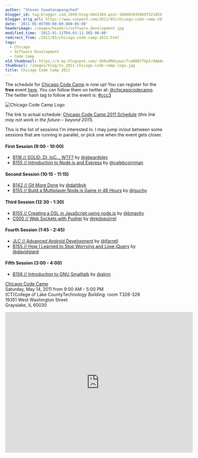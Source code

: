 ```yaml
---
author: "Steven Suwatanapongched"
blogger_id: tag:blogger.com,1999:blog-6841384.post-1806659350697521854
blogger_orig_url: https://www.sunpech.com/2011/05/chicago-code-camp-2011.html
date: '2011-05-05T09:00:00.000-05:00'
headerimage: /images/headers/software_development.jpg
modified_time: '2012-01-11T04:03:11.365-06:00'
redirect_from: /2011/05/chicago-code-camp-2011.html
tags:
  - Chicago
  - Software Development
  - Code Camp
old_thumbnail: https://4.bp.blogspot.com/-GO8zdM4suwo/TcwN0B7fOpI/AAAAAAAAnss/T1nD2L7lmJc/s800/logo-horizontal.png
thumbnail: /images/blog/tn_2011-chicago-code-camp-logo.jpg
title: Chicago Code Camp 2011
---
```


The schedule for [Chicago Code Camp](https://chicagocodecamp.com/) is now up! You can register for the **free** event [here](https://chicagocodecamp.eventbrite.com/). You can follow them on twitter at: [@chicagocodecamp](https://twitter.com/#!/chicagocodecamp). The twitter hash tag to follow at the event is: [#ccc3](https://twitter.com/#!/search?q=%23ccc3)

![Chicago Code Camp Logo](/images/blog/chicago-code-camp-logo-horizontal.png)

The link to actual schedule: [Chicago Code Camp 2011 Schedule](https://chicagocodecamp.com/schedules) (*this link may not work in the future-- beyond 2011*).

This is the list of sessions I'm interested in. I may jump in/out between some sessions that are running in parallel, or pick one when the event gets closer.

#### First Session (9:00 - 10:00)
* [B118 // SOLID, DI, IoC… WTF?](https://chicagocodecamp.com/sessions/67) by [@sbeardsley](https://twitter.com/sbeardsley)
* [B155 // Introduction to Node.js and Express](https://chicagocodecamp.com/sessions/37) by [@calebcornman](https://twitter.com/#!/calebcornman)
  
#### Second Session (10:15 - 11:15)
* [B142 // Git More Done](https://chicagocodecamp.com/sessions/49) by [@dahlbyk](https://twitter.com/#!/dahlbyk)
* [B155 // Build a Multiplayer Node.js Game in 48 Hours](https://chicagocodecamp.com/sessions/68) by [@jsuchy](https://twitter.com/#!/jsuchy)

#### Third Session (12:30 - 1:30)
* [B155 // Creating a DSL in JavaScript using node.js](https://chicagocodecamp.com/sessions/20) by [@bmavity](https://twitter.com/#!/bmavity)
* [C005 // Web Sockets with Pusher](https://chicagocodecamp.com/sessions/72) by [@redsquirrel](https://twitter.com/#!/redsquirrel)

#### Fourth Session (1:45 - 2:45)
* [JLC // Advanced Android Development](https://chicagocodecamp.com/sessions/70) by [@jfarrell](https://twitter.com/#!/jfarrell)
* [B155 // How I Learned to Stop Worrying and Love jQuery](https://chicagocodecamp.com/sessions/85) by [@davidgiard](https://twitter.com/#!/davidgiard)

#### Fifth Session (3:00 - 4:00)
* [B156 // Introduction to GNU Smalltalk](https://chicagocodecamp.com/sessions/114) by [@skim](https://twitter.com/#!/skim)

[Chicago Code Camp](https://chicagocodecamp.com/)\
Saturday, May 14, 2011 from 9:00 AM - 5:00 PM\
(CT)College of Lake CountyTechnology Building: room T326-328\
19351 West Washington Street\
Grayslake, IL 60030

<iframe src="https://www.google.com/maps/embed?pb=!1m14!1m8!1m3!1d23587.590313032004!2d-88.012163!3d42.354274!3m2!1i1024!2i768!4f13.1!3m3!1m2!1s0x0%3A0x9bcb17429943f8a9!2sCollege%20of%20Lake%20County!5e0!3m2!1sen!2sus!4v1596827216938!5m2!1sen!2sus" width="600" height="450" frameborder="0" style="border:0;" allowfullscreen="" aria-hidden="false" tabindex="0"></iframe>